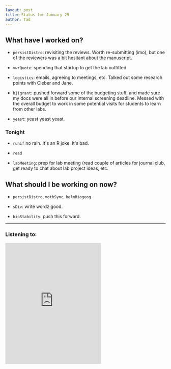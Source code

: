 ```yaml
---
layout: post 
title: Status for January 29 
author: Tad
---
```


## What have I worked on?

* `persistDistro`: revisiting the reviews. Worth re-submitting (imo), but one of the reviewers was a bit hesitant about the manuscript. 

* `vwrQuote`: spending that startup to get the lab outfitted

* `logistics`: emails, agreeing to meetings, etc. Talked out some research points with Cleber and Jane. 

* `bIIgrant`: pushed forward some of the budgeting stuff, and made sure my docs were all in before our internal screening deadline. Messed with the overall budget to work in some potential visits for students to learn from other labs. 

* `yeast`: yeast yeast yeast.




### Tonight

* `runif` no rain. It's an R joke. It's bad.

* `read` 

* `labMeeting`: prep for lab meeting (read couple of articles for journal club, get ready to chat about lab project ideas, etc. 





## What should I be working on now?

* `persistDistro`, `mothSync`, `helmBiogeog`

* `sDiv`: write wordz good. 

* `bioStability`: push this forward. 



--- 

### Listening to:


<iframe src="https://open.spotify.com/embed/track/7ut1KuzDkK6x0wE6q9N2Fh" width="300" height="380" frameborder="0" allowtransparency="true" allow="encrypted-media"></iframe>

<i class='fa fa-code' style='color:pink'></i>
